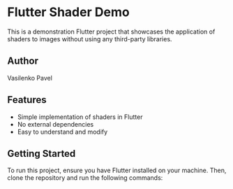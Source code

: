 # Flutter Shader Demo

This is a demonstration Flutter project that showcases the application of shaders to images without using any third-party libraries.

## Author

Vasilenko Pavel

## Features

- Simple implementation of shaders in Flutter
- No external dependencies
- Easy to understand and modify

## Getting Started

To run this project, ensure you have Flutter installed on your machine. Then, clone the repository and run the following commands: